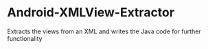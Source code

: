 Android-XMLView-Extractor
=========================

Extracts the views from an XML and writes the Java code for further functionality
